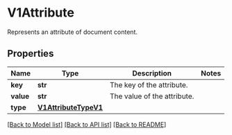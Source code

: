 # V1Attribute

Represents an attribute of document content.
## Properties
Name | Type | Description | Notes
------------ | ------------- | ------------- | -------------
**key** | **str** | The key of the attribute. | 
**value** | **str** | The value of the attribute. | 
**type** | [**V1AttributeTypeV1**](V1AttributeTypeV1.md) |  | 

[[Back to Model list]](../README.md#documentation-for-models) [[Back to API list]](../README.md#documentation-for-api-endpoints) [[Back to README]](../README.md)


